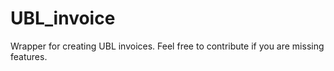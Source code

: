 # UBL_invoice

Wrapper for creating UBL invoices. Feel free to contribute if you are missing features.
